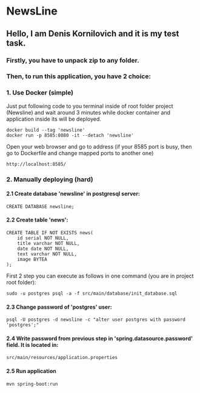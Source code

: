 # NewsLine

## Hello, I am Denis Kornilovich and it is my test task.

### Firstly, you have to unpack zip to any folder. 
### Then, to run this application, you have 2 choice:

### 1. Use Docker (simple)
Just put following code to you terminal inside of root folder project (Newsline) and wait around 3 minutes while docker container and application inside its will be deployed.
``` 
docker build --tag 'newsline'
docker run -p 8585:8080 -it --detach 'newsline'
```
Open your web browser and go to address (if your 8585 port is busy, then go to Dockerfile and change mapped ports to another one)
``` 
http://localhost:8585/
```
### 2. Manually deploying (hard)
#### 2.1 Create database 'newsline' in postgresql server:
``` 
CREATE DATABASE newsline;
```
#### 2.2 Create table 'news':
``` 
CREATE TABLE IF NOT EXISTS news(
    id serial NOT NULL,
    title varchar NOT NULL,
    date date NOT NULL,
    text varchar NOT NULL,
    image BYTEA
);
```

First 2 step you can execute as follows in one command (you are in project root folder):
``` 
sudo -u postgres psql -a -f src/main/database/init_database.sql
```

#### 2.3 Change password of 'postgres' user:
``` 
psql -U postgres -d newsline -c "alter user postgres with password 'postgres';"
```

#### 2.4 Write password from previous step in 'spring.datasource.password' field. It is located in:
``` 
src/main/resources/application.properties
```

#### 2.5 Run application
``` 
mvn spring-boot:run
```